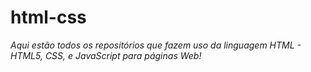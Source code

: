 # html-css

*Aqui estão todos os repositórios que fazem uso da linguagem HTML - HTML5, CSS, e JavaScript para páginas Web!*
